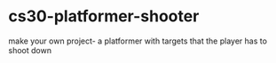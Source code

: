 # cs30-platformer-shooter
make your own project- a platformer with targets that the player has to shoot down
